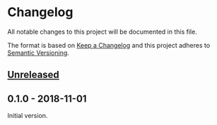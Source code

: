 # Changelog

All notable changes to this project will be documented in this file.

The format is based on [Keep a Changelog](https://keepachangelog.com/en/1.0.0/)
and this project adheres to
[Semantic Versioning](https://semver.org/spec/v2.0.0.html).

## [Unreleased]

## 0.1.0 - 2018-11-01

Initial version.

[unreleased]:
  https://github.com/olistic/react-use-visibility/compare/v0.1.0...HEAD
